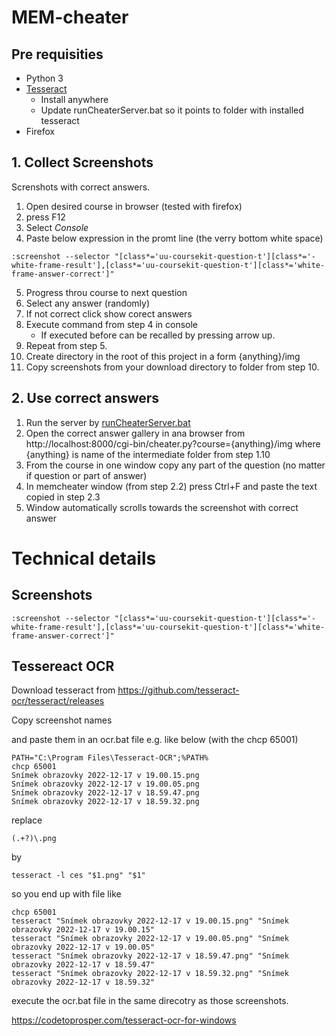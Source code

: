 # MEM-cheater

## Pre requisities
- Python 3
- [Tesseract](https://github.com/tesseract-ocr/tesseract/releases)
   - Install anywhere
   - Update runCheaterServer.bat so it points to folder with installed tesseract
- Firefox

## 1. Collect Screenshots
Screnshots with correct answers.

1. Open desired course in browser (tested with firefox)
2. press F12
3. Select *Console*
4. Paste below expression in the promt line (the verry bottom white space)
```
:screenshot --selector "[class*='uu-coursekit-question-t'][class*='-white-frame-result'],[class*='uu-coursekit-question-t'][class*='white-frame-answer-correct']"
```
5. Progress throu course to next question
6. Select any answer (randomly)
7. If not correct click show corect answers
8. Execute command from step 4 in console
    - If executed before can be recalled by pressing arrow up.
9. Repeat from step 5.
10. Create directory in the root of this project in a form {anything}/img
11. Copy screenshots from your download directory to folder from step 10.

## 2. Use correct answers

1. Run the server by [runCheaterServer.bat](runCheaterServer.bat)
2. Open the correct answer gallery in ana browser from http://localhost:8000/cgi-bin/cheater.py?course={anything}/img where {anything} is name of the intermediate folder from step 1.10
3. From the course in one window copy any part of the question (no matter if question or part of answer)
4. In memcheater window (from step 2.2) press Ctrl+F and paste the text copied in step 2.3
5. Window automatically scrolls towards the screenshot with correct answer

# Technical details

## Screenshots
```
:screenshot --selector "[class*='uu-coursekit-question-t'][class*='-white-frame-result'],[class*='uu-coursekit-question-t'][class*='white-frame-answer-correct']"
```

## Tessereact OCR

Download tesseract from https://github.com/tesseract-ocr/tesseract/releases

Copy screenshot names

and paste them in an ocr.bat file e.g. like below (with the chcp 65001)

```
PATH="C:\Program Files\Tesseract-OCR";%PATH%
chcp 65001
Snímek obrazovky 2022-12-17 v 19.00.15.png
Snímek obrazovky 2022-12-17 v 19.00.05.png
Snímek obrazovky 2022-12-17 v 18.59.47.png
Snímek obrazovky 2022-12-17 v 18.59.32.png
```


replace

```
(.+?)\.png
```

by

```
tesseract -l ces "$1.png" "$1"
```

so you end up with file like

```
chcp 65001
tesseract "Snímek obrazovky 2022-12-17 v 19.00.15.png" "Snímek obrazovky 2022-12-17 v 19.00.15"
tesseract "Snímek obrazovky 2022-12-17 v 19.00.05.png" "Snímek obrazovky 2022-12-17 v 19.00.05"
tesseract "Snímek obrazovky 2022-12-17 v 18.59.47.png" "Snímek obrazovky 2022-12-17 v 18.59.47"
tesseract "Snímek obrazovky 2022-12-17 v 18.59.32.png" "Snímek obrazovky 2022-12-17 v 18.59.32"
```

execute the ocr.bat file in the same direcotry as those screenshots.

https://codetoprosper.com/tesseract-ocr-for-windows